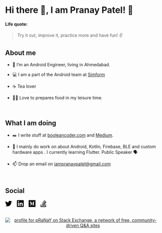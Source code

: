 # Hi there 👋, I am Pranay Patel! 🙏

#### Life quote:

> Try it out, improve it, practice more and have fun! ✌️

## About me

* 👨‍ I’m an Android Engineer, living in Ahmedabad.

* 💻 I am a part of the Android team at [Simform](https://www.simform.com/)

* ☕ Tea lover

* 👨‍🍳 Love to prepares food in my leisure time.
<br>

## What I am doing

* ✒️ I write stuff at [booleancoder.com](https://booleancoder.com/) and [Medium](https://medium.com/@pranaypatel).

* 🙌 I mainly do work on about Android, Kotlin, Firebase, BLE and custom hardware apps . I currently learning Flutter. Public Speaker 🗣️

* 📫  Drop an email on iampranaypatel@gmail.com

<br>

## Social

[<img src="https://github.com/pranaypatel512/pranaypatel512/blob/master/social/twitter.svg" height="22" width="22">](https://twitter.com/pranaypatel_) &nbsp;&nbsp;
[<img src="https://github.com/pranaypatel512/pranaypatel512/blob/master/social/linkedin.svg" height="22" width="22">](https://www.linkedin.com/in/pranaypatel512/) &nbsp;&nbsp;
[<img src="https://github.com/pranaypatel512/pranaypatel512/blob/master/social/medium.svg" height="22" width="22">](https://medium.com/@pranaypatel) &nbsp;&nbsp;
[<img src="https://github.com/pranaypatel512/pranaypatel512/blob/master/social/stackoverflow.svg" height="22" width="22">](https://twitter.com/pranaypatel_) &nbsp;&nbsp;

<br>

<center>
<a href="https://stackexchange.com/users/3529602"><img src="https://stackexchange.com/users/flair/3529602.png" width="208" height="58" alt="profile for pRaNaY on Stack Exchange, a network of free, community-driven Q&amp;A sites" title="profile for pRaNaY on Stack Exchange, a network of free, community-driven Q&amp;A sites"></a></center>
